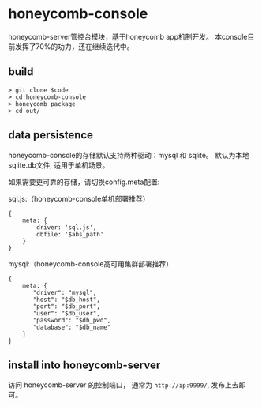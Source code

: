 # honeycomb-console

honeycomb-server管控台模块，基于honeycomb app机制开发。
本console目前发挥了70%的功力，还在继续迭代中。

## build

```
> git clone $code
> cd honeycomb-console
> honeycomb package
> cd out/
```

## data persistence

honeycomb-console的存储默认支持两种驱动：mysql 和 sqlite。
默认为本地sqlite.db文件, 适用于单机场景。

如果需要更可靠的存储，请切换config.meta配置:

sql.js:（honeycomb-console单机部署推荐）
```
{
    meta: {
        driver: 'sql.js',
        dbfile: '$abs_path'
    }
}
```


mysql:（honeycomb-console高可用集群部署推荐）
```
{
    meta: {
       "driver": "mysql",
       "host": "$db_host",
       "port": "$db_port",
       "user": "$db_user",
       "password": "$db_pwd",
       "database": "$db_name"
    }
}
```

## install into honeycomb-server

访问 honeycomb-server 的控制端口， 通常为 `http://ip:9999/`, 发布上去即可。